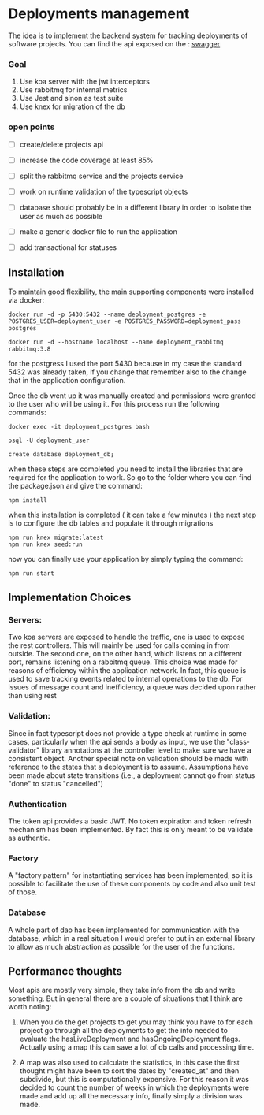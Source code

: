 # Deployments management

The idea is to implement the backend system for tracking deployments of software projects. You can find the api exposed on the : [swagger](./project-api.yaml)

### Goal

1. Use koa server with the jwt interceptors
2. Use rabbitmq for internal metrics
3. Use Jest and sinon as test suite
4. Use knex for migration of the db 

### open points
- [ ] create/delete projects api 
- [ ] increase the code coverage at least 85%
- [ ] split the rabbitmq service and the projects service
- [ ] work on runtime validation of the typescript objects
- [ ] database should probably be in a different library in order to isolate the user as much as possible
- [ ] make a generic docker file to run the application
- [ ] add transactional for statuses



## Installation

To maintain good flexibility, the main supporting components were installed via docker:

```
docker run -d -p 5430:5432 --name deployment_postgres -e POSTGRES_USER=deployment_user -e POSTGRES_PASSWORD=deployment_pass postgres

docker run -d --hostname localhost --name deployment_rabbitmq rabbitmq:3.8
```

for the postgress I used the port 5430 because in my case the standard 5432 was already taken, if you change that remember also to the change that in the application configuration.

Once the db went up it was manually created and permissions were granted to the user who will be using it. For this process run the following commands:

```
docker exec -it deployment_postgres bash

psql -U deployment_user

create database deployment_db;

```


when these steps are completed you need to install the libraries that are required for the application to work. So go to the folder where you can find the package.json and give the command:

```
npm install
```
when this installation is completed ( it can take a few minutes ) the next step is to configure the db tables and populate it through migrations

```
npm run knex migrate:latest
npm run knex seed:run
```

now you can finally use your application by simply typing the command: 
```
npm run start
```

## Implementation Choices

### Servers:
Two koa servers are exposed to handle the traffic, one is used to expose the rest controllers. This will mainly be used for calls coming in from outside.
The second one, on the other hand, which listens on a different port, remains listening on a rabbitmq queue. This choice was made for reasons of efficiency within the application network. In fact, this queue is used to save tracking events related to internal operations to the db. For issues of message count and inefficiency, a queue was decided upon rather than using rest

### Validation:
Since in fact typescript does not provide a type check at runtime in some cases, particularly when the api sends a body as input, we use the "class-validator" library annotations at the controller level to make sure we have a consistent object.
Another special note on validation should be made with reference to the states that a deployment is to assume. Assumptions have been made about state transitions (i.e., a deployment cannot go from status "done" to status "cancelled")

### Authentication
The token api provides a basic JWT. No token expiration and token refresh mechanism has been implemented. By fact this is only meant to be validate as authentic.
### Factory
A "factory pattern" for instantiating services has been implemented, so it is possible to facilitate the use of these components by code and also unit test of those.
### Database
A whole part of dao has been implemented for communication with the database, which in a real situation I would prefer to put in an external library to allow as much abstraction as possible for the user of the functions.

## Performance thoughts
Most apis are mostly very simple, they take info from the db and write something. But in general there are a couple of situations that I think are worth noting: 

1. When you do the get projects to get you may think you have to for each project go through all the deployments to get the info needed to evaluate the hasLiveDeployment and hasOngoingDeployment flags. Actually using a map this can save a lot of db calls and processing time.

2. A map was also used to calculate the statistics, in this case the first thought might have been to sort the dates by "created_at" and then subdivide, but this is computationally expensive. For this reason it was decided to count the number of weeks in which the deployments were made and add up all the necessary info, finally simply a division was made.



